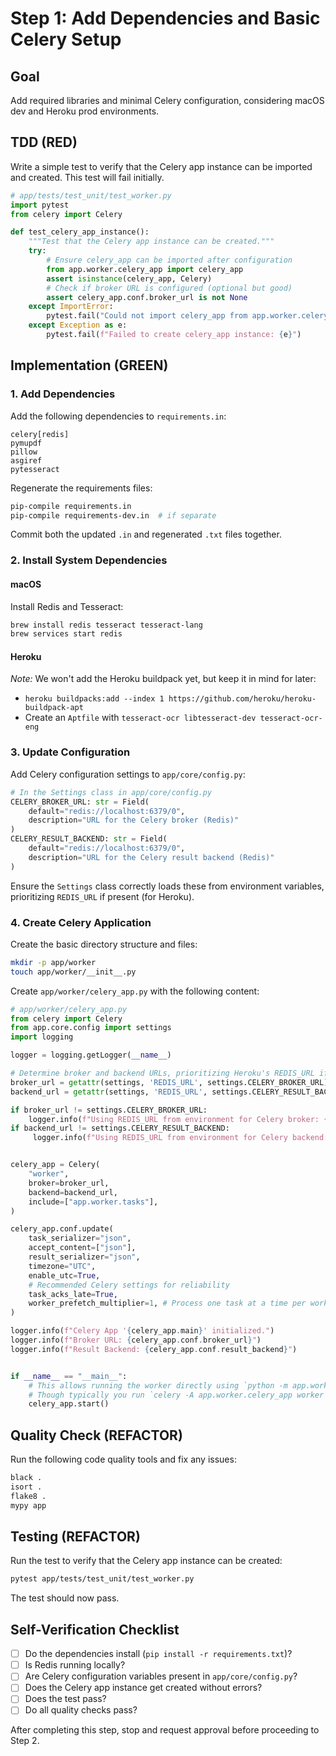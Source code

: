 # Step 1: Add Dependencies and Basic Celery Setup

## Goal
Add required libraries and minimal Celery configuration, considering macOS dev and Heroku prod environments.

## TDD (RED)
Write a simple test to verify that the Celery app instance can be imported and created. This test will fail initially.

```python
# app/tests/test_unit/test_worker.py
import pytest
from celery import Celery

def test_celery_app_instance():
    """Test that the Celery app instance can be created."""
    try:
        # Ensure celery_app can be imported after configuration
        from app.worker.celery_app import celery_app
        assert isinstance(celery_app, Celery)
        # Check if broker URL is configured (optional but good)
        assert celery_app.conf.broker_url is not None
    except ImportError:
        pytest.fail("Could not import celery_app from app.worker.celery_app")
    except Exception as e:
        pytest.fail(f"Failed to create celery_app instance: {e}")
```

## Implementation (GREEN)

### 1. Add Dependencies

Add the following dependencies to `requirements.in`:
```
celery[redis]
pymupdf
pillow
asgiref
pytesseract
```

Regenerate the requirements files:
```bash
pip-compile requirements.in
pip-compile requirements-dev.in  # if separate
```

Commit both the updated `.in` and regenerated `.txt` files together.

### 2. Install System Dependencies

#### macOS
Install Redis and Tesseract:
```bash
brew install redis tesseract tesseract-lang
brew services start redis
```

#### Heroku
*Note:* We won't add the Heroku buildpack yet, but keep it in mind for later:
- `heroku buildpacks:add --index 1 https://github.com/heroku/heroku-buildpack-apt`
- Create an `Aptfile` with `tesseract-ocr libtesseract-dev tesseract-ocr-eng`

### 3. Update Configuration

Add Celery configuration settings to `app/core/config.py`:

```python
# In the Settings class in app/core/config.py
CELERY_BROKER_URL: str = Field(
    default="redis://localhost:6379/0",
    description="URL for the Celery broker (Redis)"
)
CELERY_RESULT_BACKEND: str = Field(
    default="redis://localhost:6379/0",
    description="URL for the Celery result backend (Redis)"
)
```

Ensure the `Settings` class correctly loads these from environment variables, prioritizing `REDIS_URL` if present (for Heroku).

### 4. Create Celery Application

Create the basic directory structure and files:

```bash
mkdir -p app/worker
touch app/worker/__init__.py
```

Create `app/worker/celery_app.py` with the following content:

```python
# app/worker/celery_app.py
from celery import Celery
from app.core.config import settings
import logging

logger = logging.getLogger(__name__)

# Determine broker and backend URLs, prioritizing Heroku's REDIS_URL if available
broker_url = getattr(settings, 'REDIS_URL', settings.CELERY_BROKER_URL)
backend_url = getattr(settings, 'REDIS_URL', settings.CELERY_RESULT_BACKEND)

if broker_url != settings.CELERY_BROKER_URL:
    logger.info(f"Using REDIS_URL from environment for Celery broker: {broker_url}")
if backend_url != settings.CELERY_RESULT_BACKEND:
     logger.info(f"Using REDIS_URL from environment for Celery backend: {backend_url}")


celery_app = Celery(
    "worker",
    broker=broker_url,
    backend=backend_url,
    include=["app.worker.tasks"],
)

celery_app.conf.update(
    task_serializer="json",
    accept_content=["json"],
    result_serializer="json",
    timezone="UTC",
    enable_utc=True,
    # Recommended Celery settings for reliability
    task_acks_late=True,
    worker_prefetch_multiplier=1, # Process one task at a time per worker process
)

logger.info(f"Celery App '{celery_app.main}' initialized.")
logger.info(f"Broker URL: {celery_app.conf.broker_url}")
logger.info(f"Result Backend: {celery_app.conf.result_backend}")


if __name__ == "__main__":
    # This allows running the worker directly using `python -m app.worker.celery_app worker ...`
    # Though typically you run `celery -A app.worker.celery_app worker ...`
    celery_app.start()
```

## Quality Check (REFACTOR)
Run the following code quality tools and fix any issues:
```bash
black .
isort .
flake8 .
mypy app
```

## Testing (REFACTOR)
Run the test to verify that the Celery app instance can be created:
```bash
pytest app/tests/test_unit/test_worker.py
```

The test should now pass.

## Self-Verification Checklist
- [ ] Do the dependencies install (`pip install -r requirements.txt`)?
- [ ] Is Redis running locally?
- [ ] Are Celery configuration variables present in `app/core/config.py`?
- [ ] Does the Celery app instance get created without errors?
- [ ] Does the test pass?
- [ ] Do all quality checks pass?

After completing this step, stop and request approval before proceeding to Step 2. 
